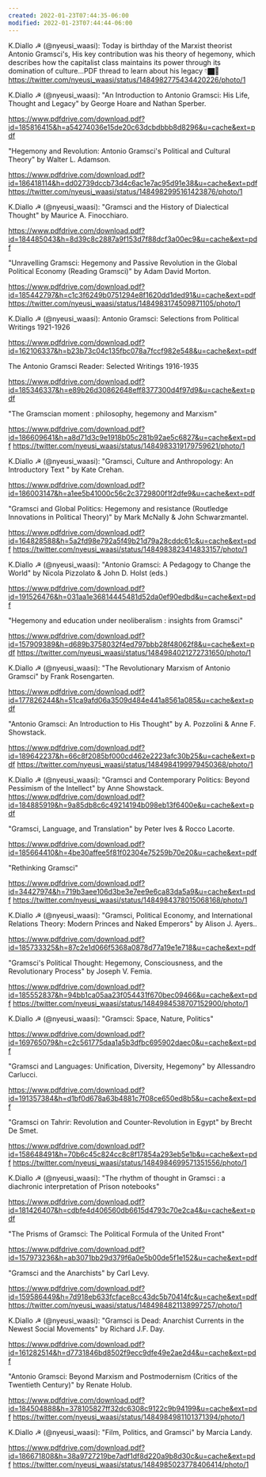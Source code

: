 ```yaml
---
created: 2022-01-23T07:44:35-06:00
modified: 2022-01-23T07:44:44-06:00
---
```


K.Diallo ☭ (@nyeusi_waasi): Today is birthday of the Marxist theorist Antonio Gramsci's, His key contribution was his theory of hegemony, which describes how the capitalist class maintains its power through its domination of culture...PDF thread to learn about his legacy 👇🏿🧵 https://twitter.com/nyeusi_waasi/status/1484982775434420226/photo/1

K.Diallo ☭ (@nyeusi_waasi): "An Introduction to Antonio Gramsci: His Life, Thought and Legacy" by George Hoare and Nathan Sperber.

https://www.pdfdrive.com/download.pdf?id=185816415&h=a54274036e15de20c63dcbdbbb8d8296&u=cache&ext=pdf

"Hegemony and Revolution: Antonio Gramsci's Political and Cultural Theory" by Walter L. Adamson.

https://www.pdfdrive.com/download.pdf?id=186418114&h=dd02739dccb73d4c6ac1e7ac95d91e38&u=cache&ext=pdf https://twitter.com/nyeusi_waasi/status/1484982995161423876/photo/1

K.Diallo ☭ (@nyeusi_waasi): "Gramsci and the History of Dialectical Thought" by Maurice A. Finocchiaro.

https://www.pdfdrive.com/download.pdf?id=184485043&h=8d39c8c2887a9f153d7f88dcf3a00ec9&u=cache&ext=pdf

"Unravelling Gramsci: Hegemony and Passive Revolution in the Global Political Economy (Reading Gramsci)" by Adam David Morton.

https://www.pdfdrive.com/download.pdf?id=185442797&h=c1c3f6249b0751294e8f1620dd1ded91&u=cache&ext=pdf https://twitter.com/nyeusi_waasi/status/1484983174509871105/photo/1

K.Diallo ☭ (@nyeusi_waasi): Antonio Gramsci: Selections from Political Writings 1921-1926

https://www.pdfdrive.com/download.pdf?id=162106337&h=b23b73c04c135fbc078a7fccf982e548&u=cache&ext=pdf

The Antonio Gramsci Reader: Selected Writings 1916-1935

https://www.pdfdrive.com/download.pdf?id=185346337&h=e89b26d30862648eff8377300d4f97d9&u=cache&ext=pdf

"The Gramscian moment : philosophy, hegemony and Marxism"

https://www.pdfdrive.com/download.pdf?id=186609641&h=a8d71d3c9e1918b05c281b92ae5c6827&u=cache&ext=pdf https://twitter.com/nyeusi_waasi/status/1484983319179759621/photo/1

K.Diallo ☭ (@nyeusi_waasi): "Gramsci, Culture and Anthropology: An Introductory Text " by Kate Crehan.

https://www.pdfdrive.com/download.pdf?id=186003147&h=a1ee5b41000c56c2c3729800f1f2dfe9&u=cache&ext=pdf

"Gramsci and Global Politics: Hegemony and resistance (Routledge Innovations in Political Theory)" by Mark McNally & John Schwarzmantel.

https://www.pdfdrive.com/download.pdf?id=164828588&h=5a2fd98e792a5f49b21d79a28cddc61c&u=cache&ext=pdf https://twitter.com/nyeusi_waasi/status/1484983823414833157/photo/1

K.Diallo ☭ (@nyeusi_waasi): "Antonio Gramsci: A Pedagogy to Change the World" by Nicola Pizzolato & John D. Holst (eds.)

https://www.pdfdrive.com/download.pdf?id=191526476&h=031aa1e36814445481d52da0ef90edbd&u=cache&ext=pdf

"Hegemony and education under neoliberalism : insights from Gramsci"

https://www.pdfdrive.com/download.pdf?id=157909389&h=d689b3758032f4ed797bbb28f48062f8&u=cache&ext=pdf https://twitter.com/nyeusi_waasi/status/1484984021272731650/photo/1

K.Diallo ☭ (@nyeusi_waasi): "The Revolutionary Marxism of Antonio Gramsci" by Frank Rosengarten.

https://www.pdfdrive.com/download.pdf?id=177826244&h=51ca9afd06a3509d484e441a8561a085&u=cache&ext=pdf

"Antonio Gramsci: An Introduction to His Thought" by A. Pozzolini & Anne F. Showstack.

https://www.pdfdrive.com/download.pdf?id=189642237&h=66c8f2085bf000cd462e2223afc30b25&u=cache&ext=pdf https://twitter.com/nyeusi_waasi/status/1484984199979450368/photo/1

K.Diallo ☭ (@nyeusi_waasi): "Gramsci and Contemporary Politics: Beyond Pessimism of the Intellect" by Anne Showstack.
 https://www.pdfdrive.com/download.pdf?id=184885919&h=9a85db8c6c49214194b098eb13f6400e&u=cache&ext=pdf

"Gramsci, Language, and Translation" by Peter Ives & Rocco Lacorte.

https://www.pdfdrive.com/download.pdf?id=185664410&h=4be30affee5f81f02304e75259b70e20&u=cache&ext=pdf

"Rethinking Gramsci"

https://www.pdfdrive.com/download.pdf?id=34427974&h=719b3aee106d3be3e7ee9e6ca83da5a9&u=cache&ext=pdf https://twitter.com/nyeusi_waasi/status/1484984378015068168/photo/1

K.Diallo ☭ (@nyeusi_waasi): "Gramsci, Political Economy, and International Relations Theory: Modern Princes and Naked Emperors" by Alison J. Ayers..

https://www.pdfdrive.com/download.pdf?id=185733325&h=87c2e1d066f5368a0878d77a19e1e718&u=cache&ext=pdf

"Gramsci's Political Thought: Hegemony, Consciousness, and the Revolutionary Process" by Joseph V. Femia.

https://www.pdfdrive.com/download.pdf?id=185552837&h=94bb1ca05aa23f054431f670bec09466&u=cache&ext=pdf https://twitter.com/nyeusi_waasi/status/1484984538707152900/photo/1

K.Diallo ☭ (@nyeusi_waasi): "Gramsci: Space, Nature, Politics"

https://www.pdfdrive.com/download.pdf?id=169765079&h=c2c561775daa1a5b3dfbc695902daec0&u=cache&ext=pdf

"Gramsci and Languages: Unification, Diversity, Hegemony" by Allessandro Carlucci.

https://www.pdfdrive.com/download.pdf?id=191357384&h=d1bf0d678a63b4881c7f08ce650ed8b5&u=cache&ext=pdf 

"Gramsci on Tahrir: Revolution and Counter-Revolution in Egypt" by Brecht De Smet.

https://www.pdfdrive.com/download.pdf?id=158648491&h=70b6c45c824cc8c8f17854a293eb5e1b&u=cache&ext=pdf https://twitter.com/nyeusi_waasi/status/1484984699571351556/photo/1

K.Diallo ☭ (@nyeusi_waasi): "The rhythm of thought in Gramsci : a diachronic interpretation of Prison notebooks"

https://www.pdfdrive.com/download.pdf?id=181426407&h=cdbfe4d406560db6615d4793c70e2ca4&u=cache&ext=pdf

"The Prisms of Gramsci: The Political Formula of the United Front"

https://www.pdfdrive.com/download.pdf?id=157973236&h=ab3071bb29d379f6a0e5b00de5f1e152&u=cache&ext=pdf

"Gramsci and the Anarchists" by Carl Levy.

https://www.pdfdrive.com/download.pdf?id=159586449&h=7d918eb633fcface8cc43dc5b70414fc&u=cache&ext=pdf https://twitter.com/nyeusi_waasi/status/1484984821138997257/photo/1

K.Diallo ☭ (@nyeusi_waasi): "Gramsci is Dead: Anarchist Currents in the Newest Social Movements" by Richard J.F. Day.

https://www.pdfdrive.com/download.pdf?id=161282514&h=d7731846bd8502f9ecc9dfe49e2ae2d4&u=cache&ext=pdf

"Antonio Gramsci: Beyond Marxism and Postmodernism (Critics of the Twentieth Century)" by Renate Holub.

https://www.pdfdrive.com/download.pdf?id=184504888&h=378105827ff32dc6308c9122c9b94199&u=cache&ext=pdf https://twitter.com/nyeusi_waasi/status/1484984981101371394/photo/1

K.Diallo ☭ (@nyeusi_waasi): "Film, Politics, and Gramsci" by Marcia Landy.

https://www.pdfdrive.com/download.pdf?id=186671808&h=38a9727219be7adf1df8d220a9b8d30c&u=cache&ext=pdf https://twitter.com/nyeusi_waasi/status/1484985023778406414/photo/1
